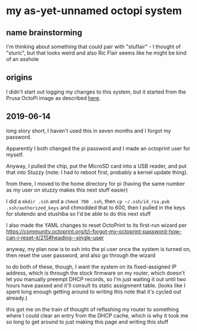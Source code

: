 # my as-yet-unnamed octopi system

## name brainstorming

I'm thinking about something that could pair with "stuflair" - I thought of "sturic", but that looks weird and also Ric Flair seems like he might be kind of an asshole

## origins

I didn't start out logging my changes to this system, but it started from the Prusa OctoPi image as described [here](https://help.prusa3d.com/article/Loz15FAgEk-octo-print-raspberry-pi-zero-w).

## 2019-06-14

long story short, I haven't used this in seven months and I forgot my password.

Apparently I both changed the pi password and I made an octoprint user for myself.

Anyway, I pulled the chip, put the MicroSD card into a USB reader, and put that into Stuzzy (note: I had to reboot first, probably a kernel update thing).

from there, I moved to the home directory for pi (having the same number as my user on stuzzy makes this next stuff easier)

I did a `mkdir .ssh` and a `chmod 700 .ssh`, then `cp ~/.ssh/id_rsa.pub .ssh/authorized_keys` and chmodded that to 600, then I pulled in the keys for stutendo and stushiba so I'd be able to do this next stuff

I also made the YAML changes to reset OctoPrint to its first-run wizard per https://community.octoprint.org/t/i-forgot-my-octoprint-password-how-can-i-reset-it/215#heading--single-user

anyway, my plan now is to ssh into the pi user once the system is turned on, then reset the user password, and also go through the wizard

to do both of these, though, I want the system on its fixed-assigned IP address, which is through the stock firmware on my router, which doesn't let you manually preempt DHCP records, so I'm just waiting it out until two hours have passed and it'll consult its static assignment table. (looks like I spent long enough getting around to writing this note that it's cycled out already.)

this got me on the train of thought of reflashing my router to something where I could clear an entry from the DHCP cache, which is why it took me so long to get around to just making this page and writing this stuff
